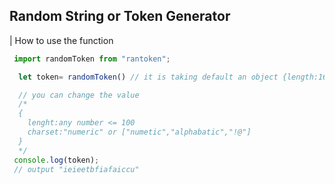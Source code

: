 ## Random String or Token Generator

| How to use the function

```JavaScript
 import randomToken from "rantoken";

  let token= randomToken() // it is taking default an object {length:16,charset:"alphabetic"}

  // you can change the value
  /*
  {
    lenght:any number <= 100
    charset:"numeric" or ["numetic","alphabatic","!@"]
  }
  */
 console.log(token);
 // output "ieieetbfiafaiccu"
```